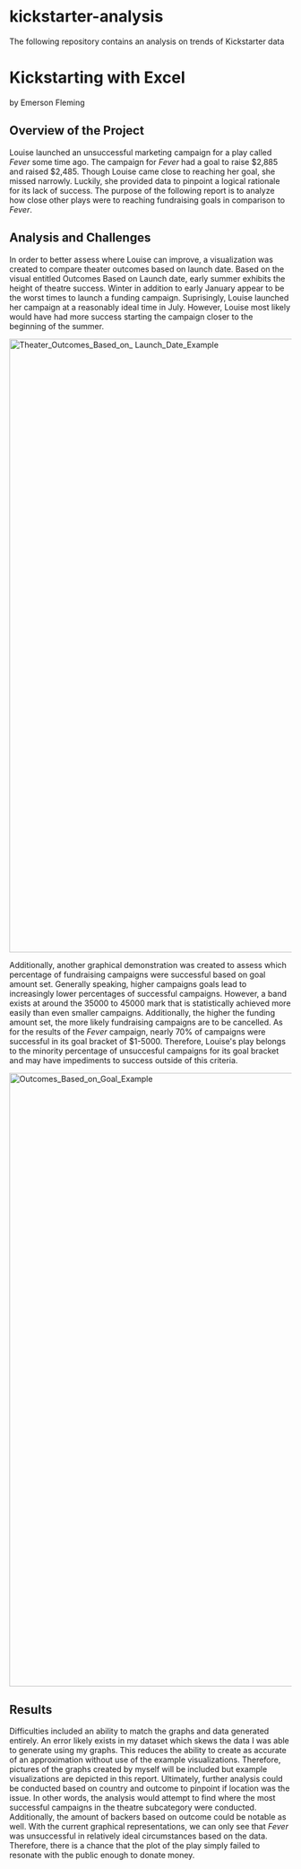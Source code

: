 # kickstarter-analysis
The following repository contains an analysis on trends of Kickstarter data
# Kickstarting with Excel
by Emerson Fleming


## Overview of the Project
Louise launched an unsuccessful marketing campaign for a play called *Fever* some time ago. The campaign for *Fever* had a goal to raise $2,885 and raised $2,485. Though Louise came close to reaching her goal, she missed narrowly. Luckily, she provided data to pinpoint a logical rationale for its lack of success. The purpose of the following report is to analyze how close other plays were to reaching fundraising goals in comparison to *Fever*. 

## Analysis and Challenges
In order to better assess where Louise can improve, a visualization was created to compare theater outcomes based on launch date. Based on the visual entitled Outcomes Based on Launch date, early summer exhibits the height of theatre success. Winter in addition to early January appear to be the worst times to launch a funding campaign. Suprisingly, Louise launched her campaign at a reasonably ideal time in July. However, Louise most likely would have had more success starting the campaign closer to the beginning of the summer.

<img width="1094" alt="Theater_Outcomes_Based_on_ Launch_Date_Example" src="https://user-images.githubusercontent.com/111781762/187933089-123f4977-63fe-421f-aed0-ea863e3024d5.png">

Additionally, another graphical demonstration was created to assess which percentage of fundraising campaigns were successful based on goal amount set. Generally speaking, higher campaigns goals lead to increasingly lower percentages of successful campaigns. However, a band exists at around the 35000 to 45000 mark that is statistically achieved more easily than even smaller campaigns. Additionally, the higher the funding amount set, the more likely fundraising campaigns are to be cancelled. As for the results of the *Fever* campaign, nearly 70% of campaigns were successful in its goal bracket of $1-5000. Therefore, Louise's play belongs to the minority percentage of unsuccesful campaigns for its goal bracket and may have impediments to success outside of this criteria.

<img width="1094" alt="Outcomes_Based_on_Goal_Example" src="https://user-images.githubusercontent.com/111781762/187933272-2b98aa9e-b170-4e85-9531-1574a6217c16.png">

## Results
Difficulties included an ability to match the graphs and data generated entirely. An error likely exists in my dataset which skews the data I was able to generate using my graphs. This reduces the ability to create as accurate of an approximation without use of the example visualizations. Therefore, pictures of the graphs created by myself will be included but example visualizations are depicted in this report. Ultimately, further analysis could be conducted based on country and outcome to pinpoint if location was the issue. In other words, the analysis would attempt to find where the most successful campaigns in the theatre subcategory were conducted. Additionally, the amount of backers based on outcome could be notable as well. With the current graphical representations, we can only see that *Fever* was unsuccessful in relatively ideal circumstances based on the data. Therefore, there is a chance that the plot of the play simply failed to resonate with the public enough to donate money. 
